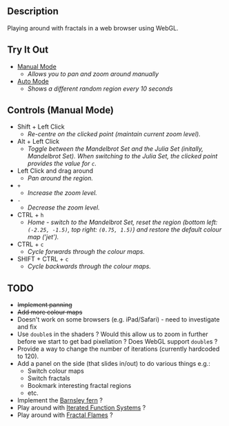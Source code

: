 ## Description

Playing around with fractals in a web browser using WebGL.

## Try It Out

* [Manual Mode](https://taylorjg.github.io/FractalsWebGL?mode=manual)
  * _Allows you to pan and zoom around manually_
* [Auto Mode](https://taylorjg.github.io/FractalsWebGL)
  * _Shows a different random region every 10 seconds_

## Controls (Manual Mode)

* Shift + Left Click
    * _Re-centre on the clicked point (maintain current zoom level)._
* Alt + Left Click
    * _Toggle between the Mandelbrot Set and the Julia Set (initally, Mandelbrot Set). When switching to the Julia Set, the clicked point provides the value for `c`._
* Left Click and drag around
    * _Pan around the region._
* `+`
    * _Increase the zoom level._
* `-`
    * _Decrease the zoom level._
* CTRL + `h`
    * _Home - switch to the Mandelbrot Set, reset the region (bottom left: `(-2.25, -1.5)`, top right: `(0.75, 1.5)`) and restore the default colour map ('jet')._
* CTRL + `c`
    * _Cycle forwards through the colour maps._
* SHIFT + CTRL + `c`
    * _Cycle backwards through the colour maps._

## TODO

* ~~Implement panning~~
* ~~Add more colour maps~~
* Doesn't work on some browsers (e.g. iPad/Safari) - need to investigate and fix
* Use `double`s in the shaders ? Would this allow us to zoom in further before we start to get bad pixellation ? Does WebGL support `double`s ?
* Provide a way to change the number of iterations (currently hardcoded to 120).
* Add a panel on the side (that slides in/out) to do various things e.g.:
    * Switch colour maps
    * Switch fractals
    * Bookmark interesting fractal regions
    * etc.
* Implement the [Barnsley fern](https://en.wikipedia.org/wiki/Barnsley_fern) ?
* Play around with [Iterated Function Systems](https://en.wikipedia.org/wiki/Iterated_function_system) ?
* Play around with [Fractal Flames](https://en.wikipedia.org/wiki/Fractal_flame) ?
